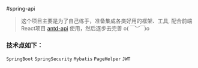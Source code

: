 #spring-api

> 这个项目主要是为了自己练手，准备集成各类好用的框架、工具, 配合前端React项目 [antd-api](https://github.com/Phantom918/antd-api.git) 使用，然后逐步去完善 o(*￣︶￣*)o



### 技术点如下：

`SpringBoot` `SpringSecurity` `Mybatis` `PageHelper` `JWT`	



